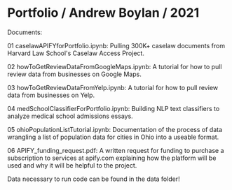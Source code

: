 # Portfolio / Andrew Boylan / 2021
Documents:

01 caselawAPIFYforPortfolio.ipynb: Pulling 300K+ caselaw documents from Harvard Law School's Caselaw Access Project.

02 howToGetReviewDataFromGoogleMaps.ipynb: A tutorial for how to pull review data from businesses on Google Maps.

03 howToGetReviewDataFromYelp.ipynb: A tutorial for how to pull review data from businesses on Yelp.

04 medSchoolClassifierForPortfolio.ipynb: Building NLP text classifiers to analyze medical school admissions essays.

05 ohioPopulationListTutorial.ipynb: Documentation of the process of data wrangling a list of population data for cities in Ohio into a useable format.

06 APIFY_funding_request.pdf: A written request for funding to purchase a subscription to services at apify.com explaining how the platform will be used and why it will be helpful to the project.


Data necessary to run code can be found in the data folder!

